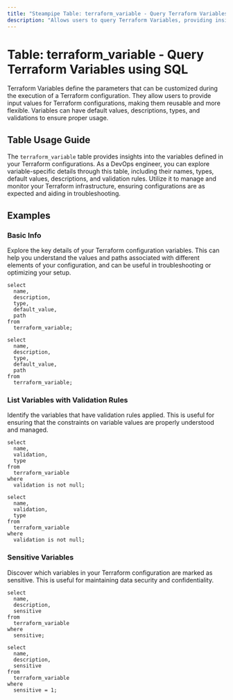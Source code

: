 ```yaml
---
title: "Steampipe Table: terraform_variable - Query Terraform Variables using SQL"
description: "Allows users to query Terraform Variables, providing insights into variable definitions and their properties within Terraform configurations."
---
```


# Table: terraform_variable - Query Terraform Variables using SQL

Terraform Variables define the parameters that can be customized during the execution of a Terraform configuration. They allow users to provide input values for Terraform configurations, making them reusable and more flexible. Variables can have default values, descriptions, types, and validations to ensure proper usage.

## Table Usage Guide

The `terraform_variable` table provides insights into the variables defined in your Terraform configurations. As a DevOps engineer, you can explore variable-specific details through this table, including their names, types, default values, descriptions, and validation rules. Utilize it to manage and monitor your Terraform infrastructure, ensuring configurations are as expected and aiding in troubleshooting.

## Examples

### Basic Info

Explore the key details of your Terraform configuration variables. This can help you understand the values and paths associated with different elements of your configuration, and can be useful in troubleshooting or optimizing your setup.

```sql+postgres
select
  name,
  description,
  type,
  default_value,
  path
from
  terraform_variable;
```

```sql+sqlite
select
  name,
  description,
  type,
  default_value,
  path
from
  terraform_variable;
```

### List Variables with Validation Rules

Identify the variables that have validation rules applied. This is useful for ensuring that the constraints on variable values are properly understood and managed.

```sql+postgres
select
  name,
  validation,
  type
from
  terraform_variable
where
  validation is not null;
```

```sql+sqlite
select
  name,
  validation,
  type
from
  terraform_variable
where
  validation is not null;
```

### Sensitive Variables

Discover which variables in your Terraform configuration are marked as sensitive. This is useful for maintaining data security and confidentiality.

```sql+postgres
select
  name,
  description,
  sensitive
from
  terraform_variable
where
  sensitive;
```

```sql+sqlite
select
  name,
  description,
  sensitive
from
  terraform_variable
where
  sensitive = 1;
```
